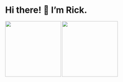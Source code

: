 <!-- ### Hi there! 👋 -->

# Hi there! 👋 I’m Rick.

<img align="left" height="180em" src="https://github-readme-stats.vercel.app/api?username=codenamerick&show_icons=true&hide_border=true&&count_private=true&include_all_commits=true" />

<img height="180em" src="https://github-readme-stats.vercel.app/api/top-langs/?username=codenamerick&layout=compact" />

